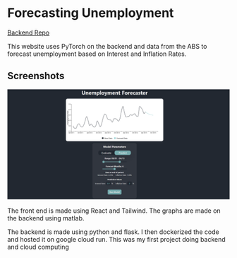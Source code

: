 # Forecasting Unemployment
[Backend Repo](https://github.com/lliamsymonds04/forecast-unemployment-backend)

This website uses PyTorch on the backend and data from the ABS to forecast unemployment based on Interest and Inflation Rates.

## Screenshots
![Website Example](/public/ExampleImage.png)

The front end is made using React and Tailwind. The graphs are made on the backend using matlab.

The backend is made using python and flask. I then dockerized the code and hosted it on google cloud run. This was my first project doing backend and cloud computing